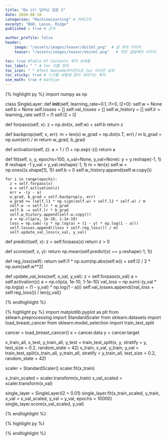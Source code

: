 ```yaml
---
title: "Do it! 딥러닝 입문 2"
date: 2020-08-10
categories: "MachineLearning" # 카테고리
excerpt: "BGD, Lasso, Ridge"
published : true # 공개

author_profile: false
header:
    image: "/assets/images/teaser/doitml.png"  # 글 위의 이미지
    teaser: "/assets/images/teaser/doitml.png"   # 작은 글일때의 이미지

toc: true #Table Of Contents 목차 보여줌
toc_label: " " # toc 이름 정의
toc_icon: " " #font Awesome아이콘으로 toc 아이콘 설정
toc_sticky: true # 스크롤 내릴때 같이 내려가는 목차
use_math: true # mathjax
---
```


{% highlight py %}
import numpy as np

class SingleLayer:
  def __init__(self, learning_rate=0.1, l1=0, l2=0):
    self.w = None
    self.b = None
    self.losses = []
    self.val_losses = []
    self.w_history = []
    self.lr = learning_rate
    self.l1 = l1
    self.l2 = l2

  def forpass(self, x):
    z = np.dot(x, self.w) + self.b
    return z

  def backprop(self, x, err):
    m = len(x)
    w_grad = np.dot(x.T, err) / m
    b_grad = np.sum(err) / m
    return w_grad, b_grad

  def activation(self, z):
    a = 1 / (1 + np.exp(-z))
    return a

  def fit(self, x, y, epochs=100, x_val=None, y_val=None):
    y = y.reshape(-1, 1) # reshape -1
    y_val = y_val.reshape(-1, 1)
    m = len(x)
    self.w = np.ones((x.shape[1], 1))
    self.b = 0
    self.w_history.append(self.w.copy())

    for i in range(epochs):
      z = self.forpass(x)
      a = self.activation(z)
      err = -(y - a)
      w_grad, b_grad = self.backprop(x, err)
      w_grad += (self.l1 * np.sign(self.w) + self.l2 * self.w) / m
      self.w -= self.lr * w_grad
      self.b -= self.lr * b_grad
      self.w_history.append(self.w.copy())
      a = np.clip(a, 1e-10, 1-1e-10)
      loss = np.sum(-(y * np.log(a) + (1 - y) * np.log(1 - a)))
      self.losses.append((loss + self.reg_loss()) / m)
      self.update_val_loss(x_val, y_val)

  def predict(self, x):
    z = self.forpass(x)
    return z > 0

  def score(self, x, y):
    return np.mean(self.predict(x) == y.reshape(-1, 1))

  def reg_loss(self):
    return self.l1 * np.sum(np.abs(self.w)) + self.l2 / 2 * np.sum(self.w**2)

  def update_val_loss(self, x_val, y_val):
    z = self.forpass(x_val)
    a = self.activation(z)
    a = np.clip(a, 1e-10, 1-1e-10)
    val_loss = np.sum(-(y_val * np.log(a) + (1 - y_val) * np.log(1 - a)))
    self.val_losses.append((val_loss + self.reg_loss()) / len(y_val))

{% endhighlight %}

{% highlight py %}
import matplotlib.pyplot as plt
from sklearn.preprocessing import StandardScaler
from sklearn.datasets import load_breast_cancer
from sklearn.model_selection import train_test_split

cancer = load_breast_cancer()
x = cancer.data
y = cancer.target

x_train_all, x_test, y_train_all, y_test = train_test_split(x, y, stratify = y, test_size = 0.2, random_state = 42)
x_train, x_val, y_train, y_val = train_test_split(x_train_all, y_train_all, stratify = y_train_all, test_size = 0.2, random_state = 42)



scaler = StandardScaler()
scaler.fit(x_train)

x_train_scaled = scaler.transform(x_train)
x_val_scaled = scaler.transform(x_val)

single_layer = SingleLayer(l2 = 0.01)
single_layer.fit(x_train_scaled, y_train, x_val = x_val_scaled, y_val = y_val, epochs = 10000)
single_layer.score(x_val_scaled, y_val)

{% endhighlight %}

{% highlight py %}

{% endhighlight %}
